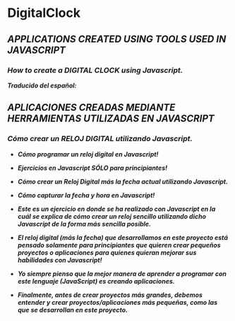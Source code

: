 # DigitalClock

## **_APPLICATIONS CREATED USING TOOLS USED IN JAVASCRIPT_**

### **_How to create a DIGITAL CLOCK using Javascript._**

**_Traducido del español:_**

## **_APLICACIONES CREADAS MEDIANTE HERRAMIENTAS UTILIZADAS EN JAVASCRIPT_**

### **_Cómo crear un RELOJ DIGITAL utilizando Javascript._**

- **_Cómo programar un reloj digital en Javascript!_**
  
- **_Ejercicios en Javascript SÓLO para principiantes!_**
  
- **_Cómo crear un Reloj Digital más la fecha actual utilizando Javascript._**
  
- **_Cómo capturar la fecha y hora en Javascript!_**
  
- **_Este es un ejercicio en donde se ha realizado con Javascript en la cuál se explica de cómo crear un reloj sencillo utilizando dicho Javascript de la forma más sencilla posible._**
  
- **_El reloj digital (más la fecha) que desarrollamos en este proyecto está pensado solamente para principiantes que quieren crear pequeños proyectos o aplicaciones para quienes quieran mejorar sus habilidades con Javascript!_**
  
- **_Yo siempre pienso que la mejor manera de aprender a programar con este lenguaje (JavaScript) es creando aplicaciones._**
  
- **_Finalmente, antes de crear proyectos más grandes, debemos entender y crear proyectos/aplicaciones más pequeñas, como las que se desarrollan en este proyecto._**
